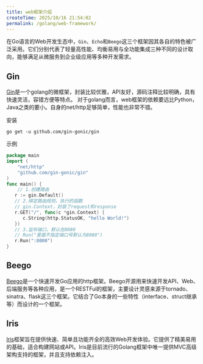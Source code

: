 ```yaml
---
title: web框架介绍
createTime: 2025/10/16 21:54:02
permalink: /golang/web-framework/
---
```


在Go语言的Web开发生态中，`Gin`、`Echo`和`Beego`这三个框架因其各自的特色被广泛采用。它们分别代表了轻量高性能、均衡易用与全功能集成三种不同的设计取向，能够满足从微服务到企业级应用等多种开发需求。

## Gin

[Gin](https://gin-gonic.com)是一个golang的微框架，封装比较优雅，API友好，源码注释比较明确，具有快速灵活，容错方便等特点。
对于golang而言，web框架的依赖要远比Python，Java之类的要小。自身的net/http足够简单，性能也非常不错。

安装

```shell
go get -u github.com/gin-gonic/gin
```

示例

```go
package main
import (
    "net/http"
    "github.com/gin-gonic/gin"
)
func main() {
    // 1.创建路由
   r := gin.Default()
   // 2.绑定路由规则，执行的函数
   // gin.Context，封装了request和response
   r.GET("/", func(c *gin.Context) {
      c.String(http.StatusOK, "hello World!")
   })
   // 3.监听端口，默认在8080
   // Run("里面不指定端口号默认为8080")
   r.Run(":8000")
}
```

## Beego

[Beego](https://github.com/beego/beego)是一个快速开发Go应用的http框架。Beego开源用来快速开发API、Web、后端服务等各种应用，是一个RESTFul的框架，主要设计灵感来源于tornado、sinatra、flask这三个框架。它结合了Go本身的一些特性（interface、struct继承等）而设计的一个框架。

## Iris

[Iris](https://iris-go.com)框架旨在提供快速、简单且功能齐全的高效Web开发体验。它提供了精美易用的基础，适合构建网站或API。Iris是目前流行的Golang框架中唯一提供MVC高级架构支持的框架，并且支持依赖注入。
